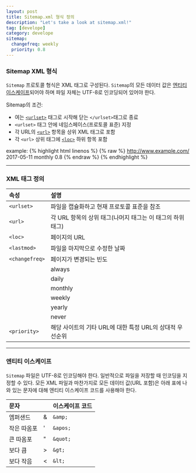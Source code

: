 ```yaml
---
layout: post
title: Sitemap.xml 형식 정의
description: "Let's take a look at sitemap.xml!"
tag: [develope]
category: develope
sitemap:
  changefreq: weekly
  priority: 0.8
---
```


### Sitemap XML 형식
`Sitemap` 프로토콜 형식은 XML 태그로 구성된다.
`Sitemap`의 모든 데이터 값은 [엔티티 이스케이프](#escaping)되어야 하며 파일 자체는 UTF-8로 인코딩되어 있어야 한다.

Sitemap의 조건:
  * 여는 [`<urlset>`](#urlset) 태그로 시작해 닫는 `</urlset>`태그로 종료
  * `<urlset>` 태그 안에 네임스페이스(프로토콜 표준) 지정
  * 각  URL의 [`<url>`](#url) 항목을 상위 XML 태그로 포함
  * 각 `<url>` 상위 태그에 [`<loc>`](#loc) 하위 항목 포함

example:
{% highlight html linenos %}
{% raw %}<?xml version="1.0" encoding="UTF-8"?>
  <urlset xmlns="http://hanheesong.github.io/sitemap.xml">
  <url>
    <loc>http://www.example.com/</loc>
    <lastmod>2017-05-11</lastmod>
    <changefreq>monthly</changefreq>
    <priority>0.8</priority>
  </url>
</urlset>{% endraw %}
{% endhighlight %}

---

### XML 태그 정의

| 속성   | 설명  |
| :----- | :---- |
| `<urlset>`<a id="urlset"></a>  | 파일을 캡슐화하고 현재 프로토콜 표준을 참조  |
| `<url>`<a id="url"></a>  | 각 URL 항목의 상위 태그(나머지 태그는 이 태그의 하위 태그)  |
| `<loc>`<a id="loc"></a>  | 페이지의 URL  |
| `<lastmod>`|파일을 마지막으로 수정한 날짜|
| `<changefreq>`| 페이지가 변경되는 빈도 |
|  | always|
|  | daily|
|  | monthly|
|  | weekly|
|  | yearly|
|  | never|
| `<priority>`| 해당 사이트의 기타 URL에 대한 특정 URL의 상대적 우선순위

---

### 엔티티 이스케이프 <a id="escaping"></a>
`Sitemap` 파일은 UTF-8로 인코딩해야 한다. 일반적으로 파일을 저장할 때 인코딩을 지정할 수 있다.
모든 XML 파일과 마찬가지로 모든 데이터 값(URL 포함)은 아래 표에 나와 있는 문자에 대해 엔티티 이스케이프 코드를 사용해야 한다.

|문자|  |이스케이프 코드|
|:--|:--|:-----------|
|엠퍼샌드|&|`&amp;`|
|작은 따옴포|'|`&apos;`|
|큰 따옴포|"|`&quot;`|
|보다 큼|>|`&gt;`|
|보다 작음|<|`&lt;`|
